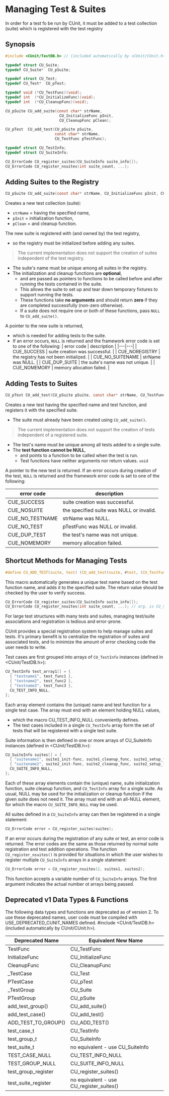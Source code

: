 # Managing Test & Suites

In order for a test fo be run by CUnit, it must be added to a test collection (suite) which is registered with the test registry

## Synopsis

```c
#include <CUnit/TestDB.h> // (included automatically by <CUnit/CUnit.h>)

typedef struct CU_Suite;
typedef CU_Suite*  CU_pSuite;

typedef struct CU_Test;
typedef CU_Test*  CU_pTest;

typedef void (*CU_TestFunc)(void);
typedef int  (*CU_InitializeFunc)(void);
typedef int  (*CU_CleanupFunc)(void);

CU_pSuite CU_add_suite(const char* strName,
                        CU_InitializeFunc pInit,
                        CU_CleanupFunc pClean);

CU_pTest  CU_add_test(CU_pSuite pSuite,
                      const char* strName,
                      CU_TestFunc pTestFunc);

typedef struct CU_TestInfo;
typedef struct CU_SuiteInfo;

CU_ErrorCode CU_register_suites(CU_SuiteInfo suite_info[]);
CU_ErrorCode CU_register_nsuites(int suite_count, ...);
```

##  Adding Suites to the Registry

```c
CU_pSuite CU_add_suite(const char* strName, CU_InitializeFunc pInit, CU_CleanupFunc pClean);
```

Creates a new test collection (suite): 
* `strName` = having the specified name, 
* `pInit` = initialization function, 
* `pClean` = and cleanup function. 

The new suite is registered with (and owned by) the test registry, 
* so the registry must be initialized before adding any suites.
> The current implementation does not support the creation of suites independent of the test registry.
* The suite's name must be unique among all suites in the registry.
* The initialization and cleanup functions are **optional**, 
  * and are passed as pointers to functions to be called before and after running the tests contained in the suite. 
  * This allows the suite to set up and tear down temporary fixtures to support running the tests. 
  * These functions take **no arguments** and should return **zero** if they are completed successfully (non-zero otherwise).
  * If a suite does not require one or both of these functions, pass `NULL` to `CU_add_suite()`.

A pointer to the new suite is returned, 
* which is needed for adding tests to the suite. 
* If an error occurs, `NULL` is returned and the framework error code is set to one of the following:
| error code | description |
|---|---|
| CUE_SUCCESS	| suite creation was successful. |
| CUE_NOREGISTRY | the registry has not been initialized. |
| CUE_NO_SUITENAME | strName was NULL. |
| CUE_DUP_SUITE	| the suite's name was not unique. |
| CUE_NOMEMORY | memory allocation failed. |

## Adding Tests to Suites

```c
CU_pTest CU_add_test(CU_pSuite pSuite, const char* strName, CU_TestFunc pTestFunc);
```

Creates a new test having the specified name and test function, and registers it with the specified suite.
* The suite must already have been created using `CU_add_suite()`.
> The current implementation does not support the creation of tests independent of a registered suite.
* The test's name must be unique among all tests added to a single suite.
* The **test function cannot be NULL**, 
  * and points to a function to be called when the test is run. 
  * Test functions have neither arguments nor return values. `void`

A pointer to the new test is returned.
If an error occurs during creation of the test, `NULL` is returned and the framework error code is set to one of the following:

| error code | description |
|---|---|
| CUE_SUCCESS | suite creation was successful. |
| CUE_NOSUITE | the specified suite was NULL or invalid. |
| CUE_NO_TESTNAME | strName was NULL. |
| CUE_NO_TEST | pTestFunc was NULL or invalid. |
| CUE_DUP_TEST | the test's name was not unique. |
| CUE_NOMEMORY | memory allocation failed. |

## Shortcut Methods for Managing Tests

```c
#define CU_ADD_TEST(suite, test) (CU_add_test(suite, #test, (CU_TestFunc)test))
```

This macro automatically generates a unique test name based on the test function name, and adds it to the specified suite.
The return value should be checked by the user to verify success.

```c
CU_ErrorCode CU_register_suites(CU_SuiteInfo suite_info[]);
CU_ErrorCode CU_register_nsuites(int suite_count, ...); // arg. is CU_SuiteInfo
```

For large test structures with many tests and suites, managing test/suite associations and registration is tedious and error-prone. 

CUnit provides a special registration system to help manage suites and tests.
It's primary benefit is to centralize the registration of suites and associated tests, and to minimize the amount of error checking code the user needs to write.

Test cases are first grouped into arrays of `CU_TestInfo` instances (defined in <CUnit/TestDB.h>):
```c
CU_TestInfo test_array1[] = {
  { "testname1", test_func1 },
  { "testname2", test_func2 },
  { "testname3", test_func3 },
  CU_TEST_INFO_NULL,
};
```

Each array element contains the (unique) name and test function for a single test case.
The array must end with an element holding NULL values,
* which the macro CU_TEST_INFO_NULL conveniently defines.
* The test cases included in a single `CU_TestInfo` array form the set of tests that will be registered with a single test suite.

Suite information is then defined in one or more arrays of CU_SuiteInfo instances (defined in <CUnit/TestDB.h>):
```c
CU_SuiteInfo suites[] = {
  { "suitename1", suite1_init-func, suite1_cleanup_func, suite1_setup_func, suite1_teardrop_func, test_array1 },
  { "suitename2", suite2_init-func, suite2_cleanup_func, suite2_setup_func, suite2_teardrop_func, test_array2 },
  CU_SUITE_INFO_NULL,
};
```
Each of these array elements contain the (unique) name, suite initialization function, suite cleanup function, and `CU_TestInfo` array for a single suite.
As usual, NULL may be used for the initialization or cleanup function if the given suite does not need it.
The array must end with an all-NULL element, for which the macro `CU_SUITE_INFO_NULL` may be used.

All suites defined in a `CU_SuiteInfo` array can then be registered in a single statement:
```c
CU_ErrorCode error = CU_register_suites(suites);
```

If an error occurs during the registration of any suite or test, an error code is returned. The error codes are the same as those returned by normal suite registration and test addition operations.
The function `CU_register_nsuites()` is provided for situations in which the user wishes to register multiple `CU_SuiteInfo` arrays in a single statement:
```c
CU_ErrorCode error = CU_register_nsuites(2, suites1, suites2);
```

This function accepts a variable number of `CU_SuiteInfo` arrays. The first argument indicates the actual number ot arrays being passed.

## Deprecated v1 Data Types & Functions
The following data types and functions are deprecated as of version 2. To use these deprecated names, user code must be compiled with USE_DEPRECATED_CUNIT_NAMES defined.
#include <CUnit/TestDB.h> (included automatically by CUnit/CUnit.h>).

| Deprecated Name	| Equivalent New Name |
|---|---|
| TestFunc | CU_TestFunc |
| InitializeFunc|CU_InitializeFunc|
|CleanupFunc|CU_CleanupFunc|
|_TestCase|CU_Test|
|PTestCase|CU_pTest|
|_TestGroup|CU_Suite|
|PTestGroup|CU_pSuite|
|add_test_group()|CU_add_suite()|
|add_test_case()|CU_add_test()|
|ADD_TEST_TO_GROUP()|CU_ADD_TEST()|
|test_case_t|CU_TestInfo|
|test_group_t|CU_SuiteInfo|
|test_suite_t|no equivalent - use CU_SuiteInfo|
|TEST_CASE_NULL|CU_TEST_INFO_NULL|
|TEST_GROUP_NULL|CU_SUITE_INFO_NULL|
|test_group_register|CU_register_suites()|
|test_suite_register|no equivalent - use CU_register_suites()|
